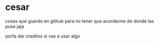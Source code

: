 # cesar
cosas que guardo en github para no tener que acordarme de donde las puse jaja

porfa dar creditos si vas a usar algo
